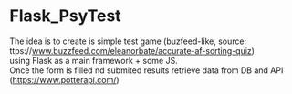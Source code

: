 # Flask_PsyTest
The idea is to create is simple test game (buzfeed-like, source: ttps://www.buzzfeed.com/eleanorbate/accurate-af-sorting-quiz) \
using Flask as a main framework + some JS. \
Once the form is filled nd submited results retrieve data from DB and API (https://www.potterapi.com/)
